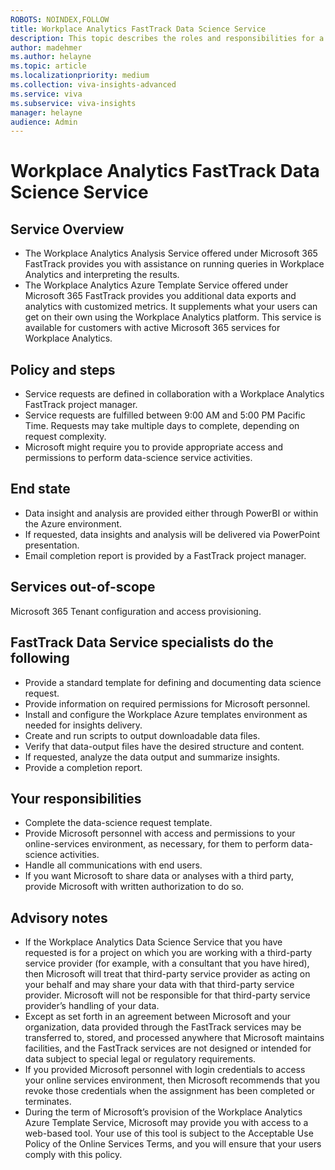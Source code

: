 ```yaml
---
ROBOTS: NOINDEX,FOLLOW
title: Workplace Analytics FastTrack Data Science Service
description: This topic describes the roles and responsibilities for a Workplace Analytics data science service project. 
author: madehmer
ms.author: helayne
ms.topic: article
ms.localizationpriority: medium
ms.collection: viva-insights-advanced
ms.service: viva 
ms.subservice: viva-insights
manager: helayne
audience: Admin
---
```


# Workplace Analytics FastTrack Data Science Service

## Service Overview

* The Workplace Analytics Analysis Service offered under Microsoft 365 FastTrack provides you with assistance on running queries in Workplace Analytics and interpreting the results.
* The Workplace Analytics Azure Template Service offered under Microsoft 365 FastTrack provides you additional data exports and analytics with customized metrics. It supplements what your users can get on their own using the Workplace Analytics platform. This service is available for customers with active Microsoft 365 services for Workplace Analytics.

## Policy and steps

* Service requests are defined in collaboration with a Workplace Analytics FastTrack project manager.
* Service requests are fulfilled between 9:00 AM and 5:00 PM Pacific Time. Requests may take multiple days to complete, depending on request complexity.
* Microsoft might require you to provide appropriate access and permissions to perform data-science service activities.

## End state

* Data insight and analysis are provided either through PowerBI or within the Azure environment. 
* If requested, data insights and analysis will be delivered via PowerPoint presentation.
* Email completion report is provided by a FastTrack project manager.

## Services out-of-scope

Microsoft 365 Tenant configuration and access provisioning.

## FastTrack Data Service specialists do the following

* Provide a standard template for defining and documenting data science request.
* Provide information on required permissions for Microsoft personnel.
* Install and configure the Workplace Azure templates environment as needed for insights delivery.
* Create and run scripts to output downloadable data files.
* Verify that data-output files have the desired structure and content.
* If requested, analyze the data output and summarize insights.
* Provide a completion report.

## Your responsibilities

* Complete the data-science request template.
* Provide Microsoft personnel with access and permissions to your online-services environment, as necessary, for them to perform data-science activities.
* Handle all communications with end users.
* If you want Microsoft to share data or analyses with a third party, provide Microsoft with written authorization to do so.

## Advisory notes

* If the Workplace Analytics Data Science Service that you have requested is for a project on which you are working with a third-party service provider (for example, with a consultant that you have hired), then Microsoft will treat that third-party service provider as acting on your behalf and may share your data with that third-party service provider. Microsoft will not be responsible for that third-party service provider’s handling of your data.
* Except as set forth in an agreement between Microsoft and your organization, data provided through the FastTrack services may be transferred to, stored, and processed anywhere that Microsoft maintains facilities, and the FastTrack services are not designed or intended for data subject to special legal or regulatory requirements.
* If you provided Microsoft personnel with login credentials to access your online services environment, then Microsoft recommends that you revoke those credentials when the assignment has been completed or terminates.
* During the term of Microsoft’s provision of the Workplace Analytics Azure Template Service, Microsoft may provide you with access to a web-based tool. Your use of this tool is subject to the Acceptable Use Policy of the Online Services Terms, and you will ensure that your users comply with this policy.
